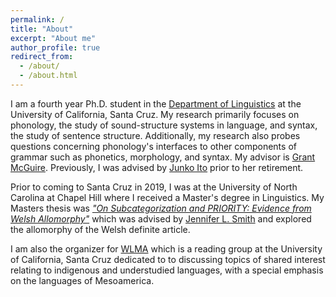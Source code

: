 ```yaml
---
permalink: /
title: "About"
excerpt: "About me"
author_profile: true
redirect_from: 
  - /about/
  - /about.html
---
```


I am a fourth year Ph.D. student in the [Department of Linguistics](https://linguistics.ucsc.edu/) at the University of California, Santa Cruz. My research primarily focuses on phonology, the study of sound-structure systems in language, and syntax, the study of sentence structure. Additionally, my research also probes questions concerning phonology's interfaces to other components of grammar such as phonetics, morphology, and syntax. My advisor is [Grant McGuire](https://people.ucsc.edu/~gmcguir1/). Previously, I was advised by [Junko Ito](https://people.ucsc.edu/~ito/index.html) prior to her retirement.

Prior to coming to Santa Cruz in 2019, I was at the University of North Carolina at Chapel Hill where I received a Master's degree in Linguistics. My Masters thesis was *["On Subcategorization and PRIORITY: Evidence from Welsh Allomorphy"](https://doi.org/10.17615/td9g-v269)* which was advised by [Jennifer L. Smith](https://users.castle.unc.edu/~jlsmith/) and explored the allomorphy of the Welsh definite article.

I am also the organizer for [WLMA](https://wlma.ucsc.edu/) which is a reading group at the University of California, Santa Cruz dedicated to to discussing topics of shared interest relating to indigenous and understudied languages, with a special emphasis on the languages of Mesoamerica.  
